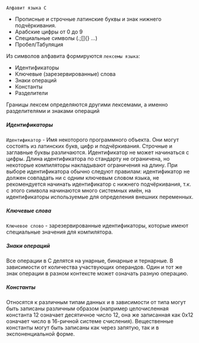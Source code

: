 `Алфавит языка C`
- Прописные и строчные латинские буквы и знак нижнего подчёркивания.
- Арабские цифры от 0 до 9
- Специальные символы (.;[]{} …)
- Пробел/Табуляция

Из символов алфавита формируются `лексемы языка`:
- Идентификаторы
- Ключевые (зарезервированные) слова
- Знаки операций
- Константы
- Разделители

Границы лексем определяются другими лексемами, а именно разделителями и знаками операций

##### Идентификаторы

`Идентификатор` - Имя некоторого программного объекта. Они могут состоять из латинских букв, цифр и подчёркивания. Строчные и заглавные буквы различаются. Идентификатор не может начинаться с цифры. Длина идентификатора по стандарту не ограничена, но некоторые компиляторы накладывают ограничения на длину. При выборе идентификатора обычно следуют правилам: идентификатор не должен совпадать ни с одним ключевым словом языка, не рекомендуется начинать идентификатор с нижнего подчёркивания, т.к. с этого символа начинаются много системных имён, на идентификаторы используемые для определения внешних переменных.

##### Ключевые слова

`Ключевое слово` - зарезервированные идентификаторы, которые имеют специальные значения для компилятора.

##### Знаки операций

Все операции в C делятся на унарные, бинарные и тернарные. В зависимости от количества участвующих операндов. Один и тот же знак операции в разном контексте может означать разную операцию.

##### Константы

Относятся к различным типам данных и в зависимости от типа могут быть записаны различным образом (например целочисленная константа 12 означает десятичное число 12, она же записанная как 0x12 означает число в 16-ричной системе счисления). Вещественные константы могут быть записаны как через запятую, так и в экспоненциальной форме.